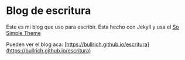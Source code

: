 # Blog de escritura

Este es mi blog que uso para escribir. Esta hecho con Jekyll y usa el [So Simple Theme](https://mademistakes.com/work/so-simple-jekyll-theme/)

Pueden ver el blog aca: [https://bullrich.github.io/escritura](https://bullrich.github.io/escritura)

